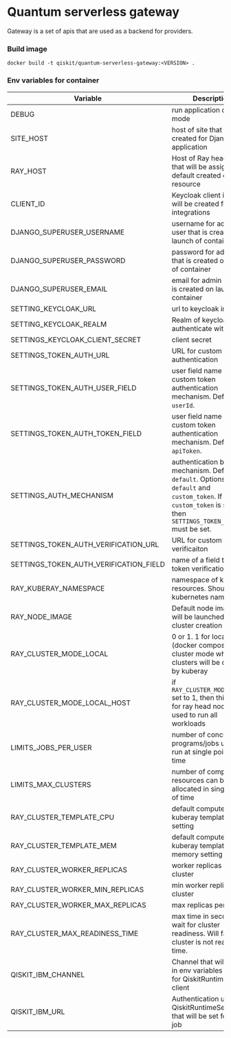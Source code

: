 Quantum serverless gateway
==========================

Gateway is a set of apis that are used as a backend for providers.

### Build image

```shell
docker build -t qiskit/quantum-serverless-gateway:<VERSION> .
```

### Env variables for container

| Variable                               | Description                                                                                                                                                           |
|----------------------------------------|-----------------------------------------------------------------------------------------------------------------------------------------------------------------------|
| DEBUG                                  | run application on debug mode                                                                                                                                         |
| SITE_HOST                              | host of site that will be created for Django application                                                                                                              |
| RAY_HOST                               | Host of Ray head node that will be assigned to default created compute resource                                                                                       |
| CLIENT_ID                              | Keycloak client id that will be created for social integrations                                                                                                       |
| DJANGO_SUPERUSER_USERNAME              | username for admin user that is created on launch of container                                                                                                        |
| DJANGO_SUPERUSER_PASSWORD              | password for admin user that is created on launch of container                                                                                                        |
| DJANGO_SUPERUSER_EMAIL                 | email for admin user that is created on launch of container                                                                                                           |
| SETTING_KEYCLOAK_URL                   | url to keycloak instance                                                                                                                                              |
| SETTING_KEYCLOAK_REALM                 | Realm of keycloak to authenticate with                                                                                                                                |
| SETTINGS_KEYCLOAK_CLIENT_SECRET        | client secret                                                                                                                                                         |
| SETTINGS_TOKEN_AUTH_URL                | URL for custom token authentication                                                                                                                                   |
| SETTINGS_TOKEN_AUTH_USER_FIELD         | user field name for custom token authentication mechanism. Default `userId`.                                                                                          |
| SETTINGS_TOKEN_AUTH_TOKEN_FIELD        | user field name for custom token authentication mechanism. Default `apiToken`.                                                                                        |
| SETTINGS_AUTH_MECHANISM                | authentication backend mechanism. Default `default`. Options: `default` and `custom_token`. If `custom_token` is selected then `SETTINGS_TOKEN_AUTH_URL` must be set. |
| SETTINGS_TOKEN_AUTH_VERIFICATION_URL   | URL for custom token verificaiton                                                                                                                                     |
| SETTINGS_TOKEN_AUTH_VERIFICATION_FIELD | name of a field to use for token verification                                                                                                                         | 
| RAY_KUBERAY_NAMESPACE                  | namespace of kuberay resources. Should match kubernetes namespace                                                                                                     |
| RAY_NODE_IMAGE                         | Default node image that will be launched on ray cluster creation                                                                                                      |
| RAY_CLUSTER_MODE_LOCAL                 | 0 or 1. 1 for local mode (docker compose), 0 for cluster mode where clusters will be created by kuberay                                                               |
| RAY_CLUSTER_MODE_LOCAL_HOST            | if `RAY_CLUSTER_MODE_LOCAL` set to 1, then this host for ray head node will be used to run all workloads                                                              |
| LIMITS_JOBS_PER_USER                   | number of concurrent programs/jobs user can run at single point of time                                                                                               |
| LIMITS_MAX_CLUSTERS                    | number of compute resources can be allocated in single point of time                                                                                                  | 
| RAY_CLUSTER_TEMPLATE_CPU               | default compute kuberay template cpu setting                                                                                                                          |
| RAY_CLUSTER_TEMPLATE_MEM               | default compute kuberay template memory setting                                                                                                                       |
| RAY_CLUSTER_WORKER_REPLICAS            | worker replicas per cluster                                                                                                                                           |
| RAY_CLUSTER_WORKER_MIN_REPLICAS        | min worker replicas per cluster                                                                                                                                       |
| RAY_CLUSTER_WORKER_MAX_REPLICAS        | max replicas per cluster                                                                                                                                              |
| RAY_CLUSTER_MAX_READINESS_TIME         | max time in seconds to wait for cluster readiness. Will fail job if cluster is not ready in time.                                                                     |
| QISKIT_IBM_CHANNEL                     | Channel that will be set in env variables in jobs for QiskitRuntimeService client                                                                                     |
| QISKIT_IBM_URL                         | Authentication url for QiskitRuntimeService that will be set for each job                                                                                             |
